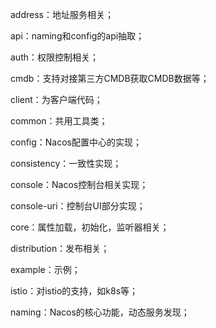 
address：地址服务相关；

api：naming和config的api抽取；

auth：权限控制相关；

cmdb：支持对接第三方CMDB获取CMDB数据等；

client：为客户端代码；

common：共用工具类；

config：Nacos配置中心的实现；

consistency：一致性实现；

console：Nacos控制台相关实现；

console-uri：控制台UI部分实现；

core：属性加载，初始化，监听器相关；

distribution：发布相关；

example：示例；

istio：对istio的支持，如k8s等；

naming：Nacos的核心功能，动态服务发现；    

